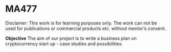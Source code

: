 # MA477

Disclamer: This work is for learning purposes only. The work can not be used for publications or commercial products etc. without mentor’s consent.

**Objective**
The aim of our project is to write a business plan on cryptocurrency start up - case studies and possibilities.
 
